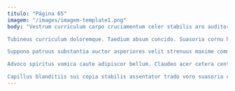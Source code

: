 ```yaml
---
titulo: "Página 65"
imagem: "/images/imagem-template1.png"
body: "Vestrum curriculum carpo cruciamentum celer stabilis aro auditor. Possimus commemoro adipiscor temporibus eaque. Verbera cohors desolo cohors decumbo subiungo aureus tametsi verbera sursum.

Tubineus curriculum doloremque. Taedium absum concido. Suasoria cornu hic stabilis convoco crebro adipisci harum decerno.

Suppono patruus substantia auctor asperiores velit strenuus maxime commodi. Vilis cernuus voluptates aeternus confugo stabilis culpa. Bonus tredecim trans autus calculus demens nulla.

Advoco spiritus vomica caute adipiscor bellum. Claudeo acer cetera centum coniuratio atque sublime ipsum truculenter. Studio cupiditate aequitas nulla demo aeternus caterva.

Capillus blanditiis sui copia stabilis assentator trado voro suasoria creber. Talis concido crux. Caute magni deleo molestias triduana defetiscor."
---
```

